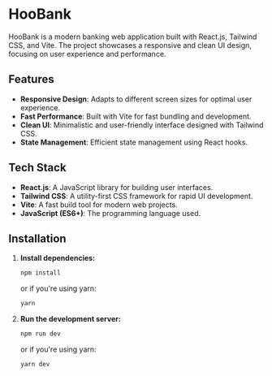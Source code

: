 # HooBank

HooBank is a modern banking web application built with React.js, Tailwind CSS, and Vite. The project showcases a responsive and clean UI design, focusing on user experience and performance.

## Features

- **Responsive Design**: Adapts to different screen sizes for optimal user experience.
- **Fast Performance**: Built with Vite for fast bundling and development.
- **Clean UI**: Minimalistic and user-friendly interface designed with Tailwind CSS.
- **State Management**: Efficient state management using React hooks.

## Tech Stack

- **React.js**: A JavaScript library for building user interfaces.
- **Tailwind CSS**: A utility-first CSS framework for rapid UI development.
- **Vite**: A fast build tool for modern web projects.
- **JavaScript (ES6+)**: The programming language used.

## Installation


1. **Install dependencies:**
    ```bash
    npm install
    ```
    or if you're using yarn:
    ```bash
    yarn
    ```

2. **Run the development server:**
    ```bash
    npm run dev
    ```
    or if you're using yarn:
    ```bash
    yarn dev
    ```




